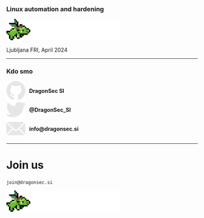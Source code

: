
###  Linux automation and hardening

<img src="./img/DragonSec_logo.png" alt="logo" title="Logo" width="300"/> 

Ljubljana FRI, April 2024

---
### Kdo smo <!-- .element: style="text-align: left; font-size: 50px;" -->
<style>
.container{
    display: flex;
}
.col{
    flex: 1;
}
</style>

<div class="container">

<div class="col">

<div style="display: flex; align-items: center;"><img src="./img/github-light.png" alt="logo" title="Logo" width="50" style="margin-right: 10px;" /><b>DragonSec SI</b> </div>
<div style="display: flex; align-items: center;"><img src="./img/twitter-light.png" alt="logo" title="Logo" width="50" style="margin-right: 10px;" /><b>@DragonSec_SI</b> </div>
<div style="display: flex; align-items: center;"><img src="./img/mail-light.png" alt="logo" title="Logo" width="50" style="margin-right: 10px;" /><b>info@dragonsec.si</b> </div>


---
# Join us

`join@dragonsec.si`

<img src="./img/DragonSec_logo.png" alt="logo" title="Logo" width="300"/> 

